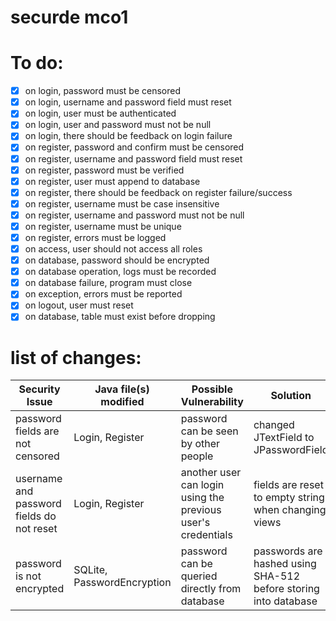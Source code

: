 # securde mco1

# To do:
- [x] on login, password must be censored
- [x] on login, username and password field must reset
- [x] on login, user must be authenticated
- [x] on login, user and password must not be null
- [x] on login, there should be feedback on login failure
- [x] on register, password and confirm must be censored
- [x] on register, username and password field must reset
- [x] on register, password must be verified
- [x] on register, user must append to database
- [x] on register, there should be feedback on register failure/success
- [x] on register, username must be case insensitive
- [x] on register, username and password must not be null
- [x] on register, username must be unique
- [x] on register, errors must be logged
- [x] on access, user should not access all roles
- [x] on database, password should be encrypted
- [x] on database operation, logs must be recorded
- [x] on database failure, program must close
- [x] on exception, errors must be reported
- [x] on logout, user must reset
- [x] on database, table must exist before dropping

# list of changes:
Security Issue | Java file(s) modified | Possible Vulnerability | Solution
-|-|-|-
password fields are not censored | Login, Register | password can be seen by other people | changed JTextField to JPasswordField
username and password fields do not reset | Login, Register | another user can login using the previous user's credentials | fields are reset to empty string when changing views
password is not encrypted | SQLite, PasswordEncryption | password can be queried directly from database | passwords are hashed using SHA-512 before storing into database